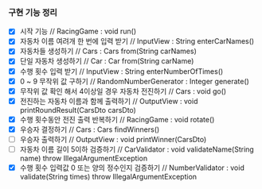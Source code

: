 ### 구현 기능 정리 ###
- [x] 시작 기능 // RacingGame : void run()
- [x] 자동차 이름 여려개 한 번에 입력 받기 // InputView : String enterCarNames()
- [x] 자동차들 생성하기 // Cars : Cars from(String carNames)
- [x] 단일 자동차 생성하기 // Car : Car from(String carName)
- [x] 수행 횟수 입력 받기 // InputView : String enterNumberOfTimes()
- [x] 0 ~ 9 무작위 값 구하기 // RandomNumberGenerator : Integer generate()
- [x] 무작위 값 확인 해서 4이상일 경우 자동차 전진하기 // Cars : void go()
- [x] 전진하는 자동차 이름과 함께 출력하기 // OutputView : void printRoundResult(CarsDto carsDto)
- [x] 수행 횟수동안 전진 출력 반복하기 // RacingGame : void rotate()
- [x] 우승자 결정하기 // Cars : Cars findWinners()
- [ ] 우승자 출력하기 // OutputView : void printWinner(CarsDto)
- [ ] 자동차 이름 길이 5이하 검증하기 // CarValidator : void validateName(String name) throw IllegalArgumentException
- [x] 수행 횟수 입력값 0 또는 양의 정수인지 검증하기 // NumberValidator : void validate(String times) throw IllegalArgumentException